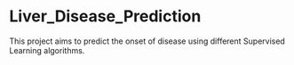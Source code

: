 # Liver_Disease_Prediction
This project aims to predict the onset of disease using different Supervised Learning algorithms.

